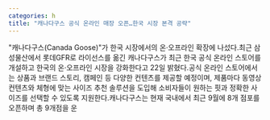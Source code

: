 ```yaml
---
categories: h
title: "캐나다구스 공식 온라인 매장 오픈…한국 시장 본격 공략"
---
```

"캐나다구스(Canada Goose)"가 한국 시장에서의 온·오프라인 확장에 나섰다.최근 삼성물산에서 롯데GFR로 라이선스를 옮긴 캐나다구스가 최근 한국 공식 온라인 스토어를 개설하고 한국의 온·오프라인 시장을 강화한다고 22일 밝혔다.공식 온라인 스토어에서는 상품과 브랜드 스토리, 캠페인 등 다양한 컨텐츠를 제공할 예정이며, 제품마다 동영상 컨텐츠와 체형에 맞는 사이즈 추천 솔루션을 도입해 소비자들이 원하는 핏과 정확한 사이즈를 선택할 수 있도록 지원한다.캐나다구스는 현재 국내에서 최근 9월에 8개 점포를 오픈하며 총 9개점을 운